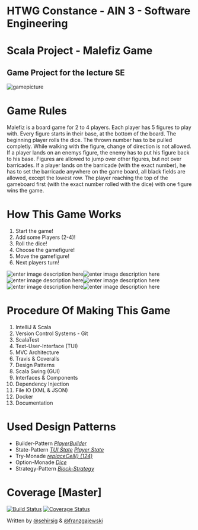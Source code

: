 # HTWG Constance - AIN 3 - Software Engineering
# Scala Project - Malefiz Game
## Game Project for the lecture SE

![gamepicture](https://user-images.githubusercontent.com/81407658/114448533-f96ce480-9bd3-11eb-93a7-74dc0941f6c1.jpg)


# Game Rules
Malefiz is a board game for 2 to 4 players. Each player has 5 figures to play with. Every figure starts in their base, at the bottom of the board. The beginning player rolls the dice. The thrown number has to be pulled completly. While walking with the figure, change of direction is not allowed. If a player lands on an enemys figure, the enemy has to put his figure back to his base. Figures are allowed to jump over other figures, but not over barricades. If a player lands on the barricade (with the exact number), he has to set the barricade anywhere on the game board, all black fields are allowed, except the lowest row. The player reaching the top of the gameboard first (with the exact number rolled with the dice) with one figure wins the game.

# How This Game Works

 1. Start the game!
 2. Add some Players (2-4)!
 3. Roll the dice!
 4. Choose the gamefigure!
 5. Move the gamefigure!
 6. Next players turn!

![enter image description here](https://lh3.googleusercontent.com/krqGOhvupUlYfQ9xjWk4xClA_ohwlnnH78OxVCoK8a-yqXFfMlH45zX1w17Nij6_5gSND8b-IpuJUNchyF1HyvDlEInhphEipiwRILpp80_PakCUf2nLnmtoBLtoug2BZAYTcTbcYaGdK42Jx4Ip8zpO2HnTHUDz7HF_dpqTvXxNjbeDjKslFGTsknUV8xKJiQ31311vO72P_ueLW4mesjRddGydhEy2Zw_mjVL_fIQDZWcC6taJzBgQYKdxXRr5d06rKwDHqpqOPrh4w7pK9U-QkQCnCWSZwovOs0PJZ7vFUtmPXb222mRY_CF408LloQKSJ4ircbCT839LGsXjAUwvAmrBE-MdUEcv3IiLgDJWBLTcREbwdNh7erFNUjrpj0CEadDtuSlwKSrZ6DiJcHZOtaJk1LJoZpwSb1DmXLLyKEB81v8LJ3LMeyTNVFhD-inbpJVYj94bn8RQRucr0YOPXfyKFHRgUwqUQh59d0y9orYSHdXLSQMVA4N-_wK8FBhwxj5Yb7WE91rV_StnVDAYqx8ZijdriG3fcj2dvyFt0nPZe5f22qV9kcju6bCKlMtx_gan2MuKZA2wwGT3sl6E9UmGqWFCsdvp0G17cyu-wf_OwowQLxSPuNwJQcKw6n0zAPTx1_aNCCifmk6F57g7o6aS-PxqNTpaVb11u3Df1g8siHac1Q5yWpq8JGXiINy2V9aCt9mgThYkDHBoHVQ=w300-h407-no?authuser=0)![enter image description here](https://lh3.googleusercontent.com/xlw4OuzJg0jwsEJEl0gYjhrB1OycqfPqjMqj9YthjEsgce2RqFVYSi2FT80HPiwIlVtVQ4lp7wwKPQrkjS1VDise3dFczzxyhhnqRsh_fhYb9jhg6ZiUvgwv9xOpcsbslc30GQ7GLYtByXfRRGqoF0vlJUxSSns0lNrFQWk0BqrG6p9ICQ1E7NvtWwj1iQOoZ-QA3HZesyUQjrlI_YZ5TvtLb-dGt0eUsIZmk7pksEYAwjuZlmGOMzn4JRof9Y-S7iXom3XaSa8nikumDWQEwXWkE3VKwt8Byi6hzEggc7RMAoofdbcFINMsq0v0xp3wO9WlLthpZnBCN6wCRTx83XB8Crr6KON08SGCmEstAP3GCZ-WAb0zVczCYZrzh3cathJtW7K_2i1st8U7hP8u63t6AMJsJ1AlSvGv8mTtMU15kDzLn9uzaO-A_Ki4KiS3_45q0tT38vj93RAQHTuzW_xGuPm5gZM2SR18USpXMV5uB9JtQivCp6aJMHbtHB4qAusyLn4dleT278m2_64gwJxL5_fAAAVHOryxUwpjzK24S9IAsOuLz5zD5NlFMCswnbuXPyG7uYTZ92XwLnkmkwQNwxZYp_Yg7XM7tkQZWBX35rHWAOSVAF0uYWaMdlD6IdrYj3Q_Wxn2Nrk0PiImnaIX1GTCAj2tmDgsdLiK53j_U9bhu8ICSJm1WYddYnKiBxA07fgXo8-Dk8bvJUgTyxk=w300-h407-no?authuser=0)![enter image description here](https://lh3.googleusercontent.com/Y5ZCGrGB_RGQNZHPy8cMsEM4ysrbRERoPqa56Fhh-AiADuZy8hTqIxp31B4djHtWmIFu-o9NcVEdI1KAxZJUY0HUlcb-yEqM9sN91mjgRR1BgkxQIPTjjhUJpHyNffSfpAi0HS7vL3ZvGsqr1m6jXO4S1HGjZYECDZe4mLF5uLfV5oWtkhvVR-7KunugD70LW1sKrPRY0iZTUVg64-a6jpxzAOgkTAStI8JbJ7iO4nkxXNp20B8aO40Aa2KWLx5i_vDnpo6NwxvuhKh8Gzc-5IaNE5n4n60wjlTpDnzJOSVsosw36awIOTObVRN9LUxpLu5acdyTfo-rQiUarOwEmW80M_gu5DqwYlOhP1bjQI3oaDbOqJ9kChCcI9Awn6SMxjWiu_uvuguUpTmjErfGLCRQLlQ9vvq7FRSjd6rIsliAY4pDQ8SGKJhqhb1S8CbzZwUQk2DyouhBetB-uo5TUR_MbLLiuXfiuBUXlEsj2Miub_S0zGLnkz75XQps_NXV2WHiIdx3bi0_Vgnzg0aeJzZZLUT5jVEREExWvzbPv2cc-Jtzm-zazsXVWlwCSfSujuz3_ZFv16ydgJlTHLwD7GO8Zl_hlmP6SqS1UbM9ySY1xt6pBG9hrhOkJwQNfruaqxTpTZd4z8tHkj7amFIQTyZ7yrAAOE5HS8nKRIhryfq-n3uFggw51k9rkDYplnQfIaCvYm2JYFg1C6yg8xZ9biI=w300-h409-no?authuser=0)![enter image description here](https://lh3.googleusercontent.com/db4qf_dheqfvao5VsP6TusfhDhrQXHzFLT5BKM1O6E3ZAZsRn8SLOXXcoTcOl1_QnKsNPaDPo3hXgBhpJJkvZ2LbGRcgI__ZF63Q7DfTOTTsDactVy0vWrQR4o8tkNsCh5lReqUoMDu4U6c_J6e533OnDSBQJJc42dVJjK6aE2AMlpjBy2OtWkpAQndPjXzJggnHl9162gbrxliHZMDV0MYBTwxfw1XbsF8mQSCr2E0pfbtouRGlXTdSrd1sNPnMe9Ff0C7CnCpjYiH1_EiSSyWH79iBAAgPKcPeaP7V6BNt0_qJRDjEHJjiVLddThWkQfodfA2LyiogefP3iH_QcV5GcEqaeTLmXA5Cu2DgblItBBimIvlXxem5eGu-bcAszua8v3GYfO-6stn5fxF7mSj08z4arwjECf-rHrjhAIMFlFcQVdUDcolWUm9EDHBE7yUEyGTDt-StQVBWHq6njnxghX39aa-m1Ja1eDo5sNmqJiR2b4Um-iexcRT8VGRnR04R9VcyHTG8s6bwsJ2XpoqZPeWaJOSmUHl9IphQZE1jMHGAdA_Yym9mtlFvlkfBsoVQci-vvJ_rweR4R8WRXLA45mLo4UiU6POE-XWFKCUcxmd9mY39fJBbW4dZytqaWmdpYoBBDkYjfCRp29XVeAtZyTHqvFtRfYewwFfTlhT8y8IHLnY1lFq-SnERJit8uMgdu1YwH8syRpFlmVOfUdw=w300-h406-no?authuser=0)![enter image description here](https://lh3.googleusercontent.com/F9tyI32MvGRt1lhRIUJdEwF59iQI1YrWMDFUUDbTNKA3udEXYpPoD3E6iv8v6MmUOFg-yXc4PidELs7xNiLbMMT7QlRxHKadk-mTKroq4ZE6M9T1tFpB4gKZN-7KTn0nL4MHraLBt8HfvDC7OPxJUWHlEYV9b-2-cvWXZinFkhSu8pf9d8PcNh1kXnamNywwdmFHsKI9Fk1jV4Zg5rqeXlSi9nMl5hZfB5MNcY5YC-Tf4YsATjPYkhPVlbS-pUFz5BNUpdqsuC3MX64EmOPavHdBo7rppILD0hKlCpD8-65c0eGyxJXQHXFXIP2MjIvKv5HbpcGfq2tTM8YSytoLCh9GlvMuQw-11t0ctkqpwimNz44q5-JpszOOW-srAU_iz0AexT8_T7slB-2AmOVZuoFFjAyc5Qn8pj6l8xT8lNiDVp70NLcYoc3eRc-JIc4e4IoYmnheMJYecP_tZsLmCnlFOOdP9my3C1i_PgCQO0dIg9VW_ku6vGm3AE-qCgjCYOwEtu55d50VVbtfL8HD9saS_tjKV02KMZDxRyYjvVoDrwMQpkPRo5V-ZiAtP272w1jiX1QCw0ZNhJ53_wFmiixwTTZ26gZw6cO5HCGaNWPfKSEQBNB2C5kM56NAP3Sg-_GAYWN2JCNMpSAIqPb5ikyz3vA2HtDfUmwnDA1XAkA94Iuj_gGh8r0dol7WEY8Beq-q5TkVtP9v6S-HFyfmWQo=w300-h407-no?authuser=0)![enter image description here](https://lh3.googleusercontent.com/CGv7fZLTnQcpkCepDM1Ni6dnVB-bCx5QanxS76kNmMwc8F74jvxwNEH0AE0SZ1C0pjy-v0VNBEMhSUT8w1-9lO6JaZZMWxm_TN7ZBL_0X7hq0oG7aWwKXixbNTN8v0oAjLNANXQDHqW0MljDen70DVBycmLkibmN0HOJCCF-7luOq6mZUc-yzvhl54TsAd_rWm6yywm4VtAAJjCgyU3Ndh6aqsX-Ja4gqf0lZq2qeqbAa7c6z8CjlZTBUXzfpXFjSXYUEgVEr_7ZijtwZzQ0iJyx-1mLzjWU4mlCrn9iy0oDhHYtj0CdRwNVuIjbnggSYU4qlaVGaKuIvZhhuJKHj_bpHB20Uqex-3Es1b1rIPrs2_4SDMj1R_H-7Mnu26eeqmeRTCDo7FP8N_JvnQBoOwvAPslrVgt9tzDdrTg5t2ry4rwGCkGkD4ASBuyjJqoWuzu_lvHKyW1M91i4LrfV6Q5oBwuqMW2tF0j-WEJ1hoc7Aiy7GsjVoOWqA7RVSa4IafMDs_h4vcXSjr8cRp9K6VWvs4jpbjyG0kIvW9NzyRJDooyCg0fOPD0KNydG0NuMHOI4mRGlC0loqIuSqkqOMXh6dp4nJX2xwxU0DfgsMLnKpVlyjRZ7FjOrkUntLs860sSTPVNZhzkyTrFHx3l_GXhGVzIkRkVUM557K7A_msMPODeypoOMqmZN-pNz9VV60KpsOTRBwvDd-tv52z9lLKU=w300-h406-no?authuser=0)

# Procedure Of Making This Game

 1. IntelliJ & Scala
 2. Version Control Systems - Git
 3. ScalaTest
 4. Text-User-Interface (TUI)
 5. MVC Architecture
 6. Travis & Coveralls
 7. Design Patterns
 8. Scala Swing (GUI)
 9. Interfaces & Components
 10. Dependency Injection
 11. File IO (XML & JSON)
 12. Docker 
 13. Documentation


# Used Design Patterns
* Builder-Pattern *[PlayerBuilder](https://github.com/franzgajewski/malefiz/blob/master/src/main/scala/de/htwg/se/malefiz/model/playerComponent/PlayerBuilder.scala)*
* State-Pattern [*TUI State*](https://github.com/franzgajewski/malefiz/blob/master/src/main/scala/de/htwg/se/malefiz/aview/TUIState.scala)  [*Player State*](https://github.com/franzgajewski/malefiz/blob/master/src/main/scala/de/htwg/se/malefiz/controller/controllerComponent/PlayerState.scala)
* Try-Monade [*replaceCell() (124)*](https://github.com/franzgajewski/malefiz/blob/master/src/main/scala/de/htwg/se/malefiz/controller/controllerComponent/PlayerState.scala)
* Option-Monade [*Dice*](https://github.com/franzgajewski/malefiz/blob/master/src/main/scala/de/htwg/se/malefiz/model/gameboardComponent/gameboardBaseImpl/Dice.scala)
* Strategy-Pattern [*Block-Strategy*](https://github.com/franzgajewski/malefiz/blob/master/src/main/scala/de/htwg/se/malefiz/util/BlockStrategy.scala)
# Coverage [Master]
[![Build Status](https://travis-ci.org/franzgajewski/malefiz.svg?branch=development&kill_cache=1)](https://travis-ci.org/franzgajewski/malefiz) [![Coverage Status](https://coveralls.io/repos/github/franzgajewski/malefiz/badge.svg?branch=master&kill_cache=1)](https://coveralls.io/github/franzgajewski/malefiz?branch=master&kill_cache=1)

Written by [@sehirsig](https://github.com/sehirsig/) & [@franzgajewski](https://github.com/franzgajewski/)
